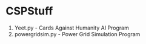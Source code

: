 # CSPStuff
1. Yeet.py - Cards Against Humanity AI Program
2. powergridsim.py - Power Grid Simulation Program